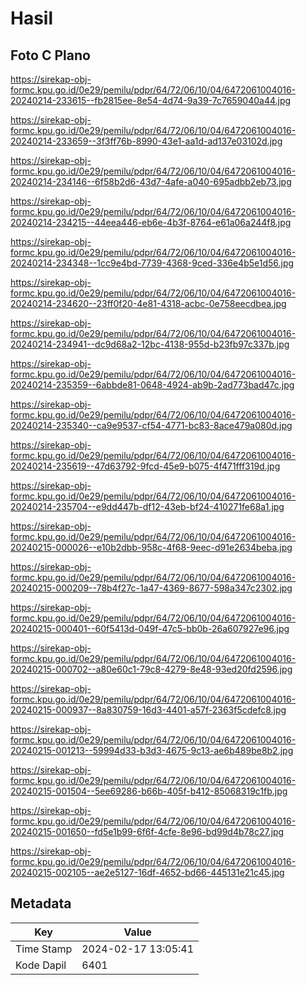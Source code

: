 # Hasil

## Foto C Plano

https://sirekap-obj-formc.kpu.go.id/0e29/pemilu/pdpr/64/72/06/10/04/6472061004016-20240214-233615--fb2815ee-8e54-4d74-9a39-7c7659040a44.jpg

https://sirekap-obj-formc.kpu.go.id/0e29/pemilu/pdpr/64/72/06/10/04/6472061004016-20240214-233659--3f3ff76b-8990-43e1-aa1d-ad137e03102d.jpg

https://sirekap-obj-formc.kpu.go.id/0e29/pemilu/pdpr/64/72/06/10/04/6472061004016-20240214-234146--6f58b2d6-43d7-4afe-a040-695adbb2eb73.jpg

https://sirekap-obj-formc.kpu.go.id/0e29/pemilu/pdpr/64/72/06/10/04/6472061004016-20240214-234215--44eea446-eb6e-4b3f-8764-e61a06a244f8.jpg

https://sirekap-obj-formc.kpu.go.id/0e29/pemilu/pdpr/64/72/06/10/04/6472061004016-20240214-234348--1cc9e4bd-7739-4368-9ced-336e4b5e1d56.jpg

https://sirekap-obj-formc.kpu.go.id/0e29/pemilu/pdpr/64/72/06/10/04/6472061004016-20240214-234620--23ff0f20-4e81-4318-acbc-0e758eecdbea.jpg

https://sirekap-obj-formc.kpu.go.id/0e29/pemilu/pdpr/64/72/06/10/04/6472061004016-20240214-234941--dc9d68a2-12bc-4138-955d-b23fb97c337b.jpg

https://sirekap-obj-formc.kpu.go.id/0e29/pemilu/pdpr/64/72/06/10/04/6472061004016-20240214-235359--6abbde81-0648-4924-ab9b-2ad773bad47c.jpg

https://sirekap-obj-formc.kpu.go.id/0e29/pemilu/pdpr/64/72/06/10/04/6472061004016-20240214-235340--ca9e9537-cf54-4771-bc83-8ace479a080d.jpg

https://sirekap-obj-formc.kpu.go.id/0e29/pemilu/pdpr/64/72/06/10/04/6472061004016-20240214-235619--47d63792-9fcd-45e9-b075-4f471fff319d.jpg

https://sirekap-obj-formc.kpu.go.id/0e29/pemilu/pdpr/64/72/06/10/04/6472061004016-20240214-235704--e9dd447b-df12-43eb-bf24-410271fe68a1.jpg

https://sirekap-obj-formc.kpu.go.id/0e29/pemilu/pdpr/64/72/06/10/04/6472061004016-20240215-000026--e10b2dbb-958c-4f68-9eec-d91e2634beba.jpg

https://sirekap-obj-formc.kpu.go.id/0e29/pemilu/pdpr/64/72/06/10/04/6472061004016-20240215-000209--78b4f27c-1a47-4369-8677-598a347c2302.jpg

https://sirekap-obj-formc.kpu.go.id/0e29/pemilu/pdpr/64/72/06/10/04/6472061004016-20240215-000401--60f5413d-049f-47c5-bb0b-26a607927e96.jpg

https://sirekap-obj-formc.kpu.go.id/0e29/pemilu/pdpr/64/72/06/10/04/6472061004016-20240215-000702--a80e60c1-79c8-4279-8e48-93ed20fd2596.jpg

https://sirekap-obj-formc.kpu.go.id/0e29/pemilu/pdpr/64/72/06/10/04/6472061004016-20240215-000937--8a830759-16d3-4401-a57f-2363f5cdefc8.jpg

https://sirekap-obj-formc.kpu.go.id/0e29/pemilu/pdpr/64/72/06/10/04/6472061004016-20240215-001213--59994d33-b3d3-4675-9c13-ae6b489be8b2.jpg

https://sirekap-obj-formc.kpu.go.id/0e29/pemilu/pdpr/64/72/06/10/04/6472061004016-20240215-001504--5ee69286-b66b-405f-b412-85068319c1fb.jpg

https://sirekap-obj-formc.kpu.go.id/0e29/pemilu/pdpr/64/72/06/10/04/6472061004016-20240215-001650--fd5e1b99-6f6f-4cfe-8e96-bd99d4b78c27.jpg

https://sirekap-obj-formc.kpu.go.id/0e29/pemilu/pdpr/64/72/06/10/04/6472061004016-20240215-002105--ae2e5127-16df-4652-bd66-445131e21c45.jpg


## Metadata

| Key        | Value               |
| ---------- | ------------------- |
| Time Stamp | 2024-02-17 13:05:41 |
| Kode Dapil | 6401                |



